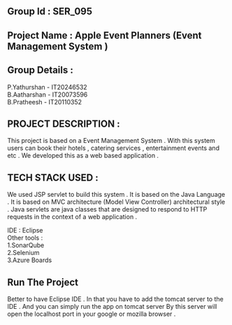 ## Group Id : SER_095

## Project Name : Apple Event Planners (Event Management System ) 

## Group Details : 

P.Yathurshan - IT20246532 <br />
B.Aatharshan - IT20073596 <br />
B.Pratheesh - IT20110352



## PROJECT DESCRIPTION :

This project is based on a Event Management System . With this system users can book their hotels , catering services , entertainment events
and etc . We developed this as a web based application . 

## TECH STACK USED :

We used JSP servlet to build this system . It is based on the Java Language . It is based on  MVC architecture (Model View Controller) architectural style . 
Java servlets are java classes that are designed to respond to HTTP requests in the context of a web application . 

IDE : Eclipse <br />
Other tools : <br />
1.SonarQube <br />
2.Selenium  <br />
3.Azure Boards

## Run The Project

Better to have Eclipse IDE . In that you have to add the tomcat server to the IDE . And you can simply run the app on tomcat server
By this server will open the localhost port in your google or mozilla browser . 






